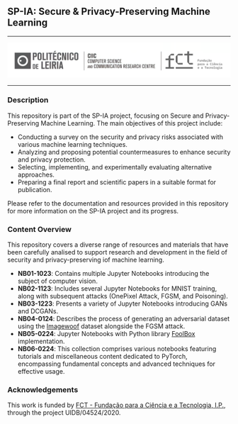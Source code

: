 ## SP-IA: Secure & Privacy-Preserving Machine Learning

---

<p align="center">
    <img src="Assets/CIICLogo.png" width="1000px"/>
</p>

---

### Description

This repository is part of the SP-IA project, focusing on Secure and Privacy-Preserving Machine Learning. The main objectives of this project include:

- Conducting a survey on the security and privacy risks associated with various machine learning techniques.
- Analyzing and proposing potential countermeasures to enhance security and privacy protection.
- Selecting, implementing, and experimentally evaluating alternative approaches.
- Preparing a final report and scientific papers in a suitable format for publication.

Please refer to the documentation and resources provided in this repository for more information on the SP-IA project and its progress.

### Content Overview
This repository covers a diverse range of resources and materials that have been carefully analised to support research and development in the field of security and privacy-preserving iof machine learning.

- **NB01-1023**: Contains multiple Jupyter Notebooks introducing the subject of computer vision.
- **NB02-1123**: Includes several Jupyter Notebooks for MNIST training, along with subsequent attacks (OnePixel Attack, FGSM, and Poisoning).
- **NB03-1223**: Presents a variety of Jupyter Notebooks introducing GANs and DCGANs.
- **NB04-0124**: Describes the process of generating an adversarial dataset using the [Imagewoof](https://github.com/fastai/imagenette) dataset alongside the FGSM attack.
- **NB05-0224**: Jupyter Notebooks with Python library [FoolBox](https://github.com/bethgelab/foolbox/) implementation.
- **NB06-0224**: This collection comprises various notebooks featuring tutorials and miscellaneous content dedicated to PyTorch, encompassing fundamental concepts and advanced techniques for effective usage.

### Acknowledgements

This work is funded by [FCT - Fundação para a Ciência e a Tecnologia, I.P.](https://www.fct.pt/), through the project UIDB/04524/2020.
